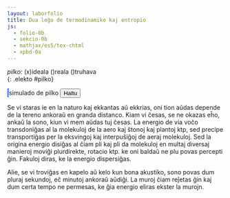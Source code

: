 ```yaml
---
layout: laborfolio
title: Dua leĝo de termodinamiko kaj entropio
js:
  - folio-0b
  - sekcio-0b 
  - mathjax/es5/tex-chtml
  - xpbd-0a
---
```


<!--
http://www.esalq.usp.br/lepse/imgs/conteudo_thumb/Entropy-Is-Simple---If-We-Avoid-The-Briar-Patches.pdf
https://chem.libretexts.org/Bookshelves/Analytical_Chemistry/Analytical_Chemistry_2.1_(Harvey)/06%3A_Equilibrium_Chemistry/6.02%3A_Thermodynamics_and_Equilibrium_Chemistry#equation6.2.3

...: entropi(diferenco) kiel mezuro de energidispersiĝo...

dS = Q/T [J/K]
vd. https://study.com/skill/learn/calculating-change-in-entropy-for-a-process-in-which-energy-is-expelled-explanation.html
-->

<!--

entropio = "elspezita energio"?


kiel eliro por klarigi entropion uzu modelon de pilko: 
- ideala: daŭre saltanta
- reala: iom post iom perdante energion pro varmperdo, frotvarmo...
- difektita: perdanta aeron el la interna

uzu ideojn de https://github.com/matthias-research/pages/blob/master/tenMinutePhysics/03-billiard.html /
https://matthias-research.github.io/pages/tenMinutePhysics/09-xpbd.pdf
por simulado, sed nur 2-dimensie

-->

<style>
    canvas {
        border: 2px solid cornflowerblue;
    }
</style>

*pilko:* (x)ideala ()reala ()truhava  
{: .elekto #pilko}


<canvas id="kampo" width="500" height="500"></canvas>
simulado de pilko
<button id="haltu">Haltu</button>

<script>

const HEIGHT=500;
const WIDTH=500;
let tipo='ideala'; // pilkotipo
const n_vert = 36; // 17; //31; // verticoj de pilko
const gravito = [0,-100]; // -1000 -> 500px ~ 5m, -100 -> 500px ~ 50m
const premo = 1-0.00005; // 0...1
const moleco =  0.0001;
const intervalo = 1/60; //200;
const paŝeroj = 10;

// elekto de pilkospeco
elekte((elekto,valoro) => {
    console.log(elekto+':'+valoro);
    if (elekto=='pilko') tipo = valoro;
    eksperimento();
});

/**
 * Simuladas saltantan elastan pilkon en ujo
 */

class Pilko2d extends XPBDObj {

  /**
   * Kreas 2-dimensian pilkon kun radiuso r kiel "torton" el n pecoj
   * @param {*} r radiuso
   * @param {*} n nombro da pecoj
   */
  constructor(tipo,r,n,c=[0,0]) {
    super(n,gravito,2);
    this.rad = r;
    this.imas.fill(1);
    const eĝoj = new Uint8Array(2*n + 2*n); // + n*(n-3)); // cirkonferencaj eĝoj + diagonaloj
    const trioj = new Uint8Array(3*n);

    // cirkonferenco...
    // ĉiu vertico havas du koordinatojn x kaj y
    let phi = 0;
    const d = 2*Math.PI/n;
    const tt = n>7?Math.trunc(n/7):1;

    for (let i=0; i<n; i++) {
      this.poz[2*i] = c[0] + r * Math.cos(phi);
      this.poz[2*i+1] = c[1] + r * Math.sin(phi);
      phi += d;

      // aldonu eĝon
      if (tipo!='truhava' || i<n-1) { // rezignu pri ferma eĝo ĉe truhava pilko
        eĝoj[2*i] = i;
        eĝoj[2*i+1] = (i+1)%n; //i<n-1? i+1:0;
      }
      
      // aldonu trion super tri najbaraj verticoj
      trioj[3*i] = i;
      trioj[3*i+1] = (i+tt)%n;
      trioj[3*i+2] = (i+tt+tt)%n;
    }

    // por pli da stabileco de 2D-cirklo, aldonu kelkajn "spokojn"
    const te = n>10?Math.trunc(n/5):2;
    for (let i=0; i<n; i++) {

      if (tipo!='truhava' || i<n-1) { // rezignu pri ferma eĝo ĉe truhava pilko
      eĝoj[2*n+2*i] = i; //i<n-1? i+1:0;
      eĝoj[2*n+2*i+1] = (i+te)%n; //i<n-1? i+1:0;
      }
    }

    // restriktoj
    const mlc = (tipo=='truhava')? moleco*50 : moleco;
    this.restr.push(new XRGrundo(this));
    this.restr.push(new XRFlanko(this,0,WIDTH));
    this.restr.push(new XRDistanco(this,eĝoj,mlc));
    this.restr.push(new XRAreo(this,trioj,mlc));

    // perdu neniun energion
    if (tipo=='ideala') {
      this.restrE.push(new XREnergio(this,0));
    } if (tipo=='reala') {
      this.restrE.push(new XREnergio(this,0.001));
    }
  }

  vertico(i) {
    return {x: this.poz[2*i], y: this.poz[2*i+1]}
  }

  rapido(i) {
    return {x: this.rpd[2*i], y: this.rpd[2*i+1]}
  }


  desegnu(ctx) {
    // cirkonferenca eĝo 
    function eĝo(p1,p2) {
      ctx.beginPath();
      ctx.moveTo(p1.x,HEIGHT-p1.y);
      ctx.lineTo(p2.x,HEIGHT-p2.y);
      ctx.strokeStyle = "#000";
      ctx.lineWidth = 1;
      ctx.stroke();
    }

    // ni montras negativajn rapidojn kiel spuron...
    function rpd(p,v) {
      ctx.beginPath();
      ctx.moveTo(p.x,HEIGHT-p.y);
      ctx.lineTo(p.x-v.x,HEIGHT-p.y+v.y);
      ctx.strokeStyle = "#cce"; //"#eeeeff";
      ctx.lineWidth = 1; //3;
      ctx.stroke();
    }

    function koloro(self,n1,n2,n3,n4,klr) {
      const p1 = self.vertico(n1);
      const p3 = self.vertico(n3);
      // mezpunkto
      const m = {x: (p1.x+p3.x)/2, y: (p1.y+p3.y)/2};

      ctx.beginPath();
      ctx.moveTo(p1.x,HEIGHT-p1.y);
      for (let n=n1; n<=n2; n++) {
        const p = self.vertico(n);
        ctx.lineTo(p.x,HEIGHT-p.y);
      }
      ctx.lineTo(m.x,HEIGHT-m.y);
      ctx.closePath();
      ctx.fillStyle = klr; //"#eeeeff";      
      ctx.fill();

      ctx.beginPath();
      ctx.moveTo(p3.x,HEIGHT-p3.y);
      for (let n=n3; n<=n4; n++) {
        const p = self.vertico(n);
        ctx.lineTo(p.x,HEIGHT-p.y);
      }      
      ctx.lineTo(m.x,HEIGHT-m.y);
      ctx.closePath();
      ctx.fillStyle = klr; //"#eeeeff";      
      ctx.fill();
    }
    
/*
    function strio(self,n1,n2) {
      const p1 = self.vertico(n1);
      const p2 = self.vertico(n2);
      ctx.beginPath();
      ctx.moveTo(p1.x,HEIGHT-p1.y);
      ctx.lineTo(p2.x,HEIGHT-p2.y);
      ctx.strokeStyle = "cornflowerblue"; //"#eeeeff";
      ctx.lineWidth = 3; //3;
      ctx.stroke();
    }

    function arko(self,n1,n2,m) {
      const p1 = self.vertico(n1);
      const p2 = self.vertico(n2);
      // punkto meze kontrasŭflanka
      const M = self.vertico(m);

      ctx.beginPath();
      ctx.moveTo(p1.x,HEIGHT-p1.y);
      ctx.arcTo(M.x,HEIGHT-M.y,p2.x,HEIGHT-p2.y,3*self.rad/4);
      ctx.lineTo(p2.x,HEIGHT-p2.y);
      ctx.strokeStyle = "cornflowerblue"; //"#eeeeff";
      ctx.lineWidth = 3; //3;
      ctx.stroke();
    }
    */

    ctx.clearRect(0, 0, canvas.width, canvas.height);

    // rapidoj kiel spuro  
    /*
    for (let i=0; i<n_vert; i++) {
      rpd(this.vertico(i),this.rapido(i));
    }
    */
    
    // ornamaj strioj
    const n = this.eroj;
    /*
    strio(this,0,Math.trunc(n/2));
    strio(this,Math.trunc(n/4),Math.trunc(3*n/4));
    arko(this,Math.trunc(n/8),Math.trunc(7*n/8),Math.trunc(n/2));
    arko(this,Math.trunc(5*n/8),Math.trunc(3*n/8),0);
    */
    koloro(this,0,Math.trunc(n/6),Math.trunc(3*n/6),Math.trunc(4*n/6),"cornflowerblue");
    koloro(this,Math.trunc(n/6),Math.trunc(2*n/6),Math.trunc(4*n/6),Math.trunc(5*n/6),"chocolate");
    
    // eĝoj kiel cirkonferenco
    let i = 0, v1 = this.vertico(i);
    while (i < n_vert-1) {
      const v2 = this.vertico(i+1);
      eĝo(v1,v2);
      v1 = v2; i++;
    }
    // lasta eĝo al 0-a vertico
    const v2 = this.vertico(0);
    eĝo(v1,v2);
  }

}

const canvas = document.getElementById("kampo");
const ctx = canvas.getContext("2d");
let ripetoj; 

function eksperimento() {
  const centro = [50+400*Math.random(),HEIGHT-50+20*Math.random()];
  const pilko = new Pilko2d(tipo,30,n_vert,centro);
  const xpbd = new XPBD([pilko],gravito);

  if (ripetoj) clearTimeout(ripetoj.p);

  pilko.desegnu(ctx);
  ripetoj = ripetu(
      () => {
          xpbd.simulado(1/60,paŝeroj);
          pilko.desegnu(ctx);
          return true; // ni ne haltos antaŭ butonpremo [Haltu]...(idealgaso.T < d_larĝo);
      },
      intervalo
  )


  /*
  function ripeto() {
    xpbd.simulado(1,10);
    desegnu();
    // requestAnimationFrame(ripeto);
  }

  ripeto();
  */
}

kiam_klako("#haltu",() => {
    if (ripetoj) clearTimeout(ripetoj.p);
});

eksperimento();

</script>

<!--

sono je distanco, resonado en kapelo....

-->

Se vi staras ie en la naturo kaj ekkantas aŭ ekkrias, oni tion aŭdas depende de la tereno ankoraŭ en granda distanco. Kiam vi ĉesas, se ne okazas eĥo, ankaŭ la sono, kiun vi mem aŭdas tuj ĉesas. La energio de via voĉo transdoniĝas al la molekuloj de la aero kaj ŝtonoj kaj plantoj ktp, sed precipe transportiĝas per la eksvingoj kaj interpuŝiĝoj de aeraj molekuloj. Sed la origina energio disiĝas al ĉiam pli kaj pli da molekuloj en multaj diversaj manieroj moviĝi plurdirekte, rotacio ktp. ke oni baldaŭ ne plu povas percepti ĝin. Fakuloj diras, ke la energio dispersiĝas.

Alie, se vi troviĝas en kapelo aŭ kelo kun bona akustiko, sono povas dum pluraj sekundoj, eĉ minutoj ankoraŭ aŭdiĝi. La muroj ĉiam reĵetas ĝin kaj dum certa tempo ne permesas, ke ĝia energio eliras ekster la murojn.

